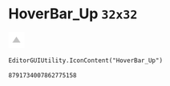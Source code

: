 # HoverBar_Up `32x32`
<img src="/img/HoverBar_Up.png" width=32 height=32>

``` CSharp
EditorGUIUtility.IconContent("HoverBar_Up")
```
```
8791734007862775158
```
